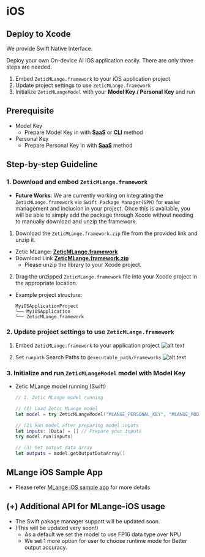 iOS
===

Deploy to Xcode
---------------

 We provide Swift Native Interface.

Deploy your own On-device AI iOS application easily.
There are only three steps are needed.
  1. Embed `ZeticMLange.framework` to your iOS application project
  2. Update project settings to use `ZeticMLange.framework`
  3. Initialize `ZeticMLangeModel` with your **Model Key / Personal Key** and run


## Prerequisite

- Model Key
  - Prepare Model Key in with [**SaaS**](../steps/generate_model_key/generate-to-SaaS.md) or [**CLI**](../steps/generate_model_key/generate-to-CLI.md) method
- Personal Key
  - Prepare Personal Key in with [**SaaS**](../steps/generate_personal_key/index.rst) method

## Step-by-step Guideline

### 1. Download and embed `ZeticMLange.framework`
- **Future Works**: We are currently working on integrating the `ZeticMLange.framework` via `Swift Package Manager(SPM)` for easier management and inclusion in your project. Once this is available, you will be able to simply add the package through Xcode without needing to manually download and unzip the framework.
1. Download the `ZeticMLange.framework.zip` file from the provided link and unzip it.
  - Zetic MLange: [**ZeticMLange.framework**](https://github.com/zetic-ai/ZETIC_MLange_apps/tree/add_framework_1.0.1/ZeticLLMApps/ZeticLLMApp-iOS/ZeticMLange.framework)
  - Download Link [**ZeticMLange.framework.zip**](https://github.com/zetic-ai/ZETIC_MLange_apps/raw/refs/heads/add_framework_1.0.1/files/ZeticMLange.framework.zip)
    - Please unzip the library to your Xcode project.
2. Drag the unzipped `ZeticMLange.framework` file into your Xcode project in the appropriate location.
  - Example project structure:
      ```
      MyiOSApplicationProject
      └── MyiOSApplication
      └── ZeticMLange.framework
      ```

### 2. Update project settings to use `ZeticMLange.framework`

1. Embed `ZeticMLange.framework` to your application project
![alt text](iOS_imgs/mlange_xcode_app_setting_01.png)

2. Set `runpath` Search Paths to `@executable_path/Frameworks`
![alt text](iOS_imgs/mlange_xcode_app_setting_02.png)


### 3. Initialize and run `ZeticMLangeModel` model with Model Key

  - Zetic MLange model running (Swift)

    ``` swift
    // 1. Zetic MLange model running

    // (1) Load Zetic MLange model
    let model = try ZeticMLangeModel("MLANGE_PERSONAL_KEY", "MLANGE_MODEL_KEY")

    // (2) Run model after preparing model inputs
    let inputs: [Data] = [] // Prepare your inputs
    try model.run(inputs)

    // (3) Get output data array
    let outputs = model.getOutputDataArray()
    ```

## MLange iOS Sample App
  - Please refer [MLange iOS sample app](https://github.com/zetic-ai/zetic_mlange_ios_sample) for more details


## (+) Additional API for MLange-iOS usage
- The Swift pakage manager support will be updated soon.
- (This will be updated very soon!)
  - As a default we set the model to use FP16 data type over NPU
  - We set 1 more option for user to choose runtime mode for Better output accuracy.
